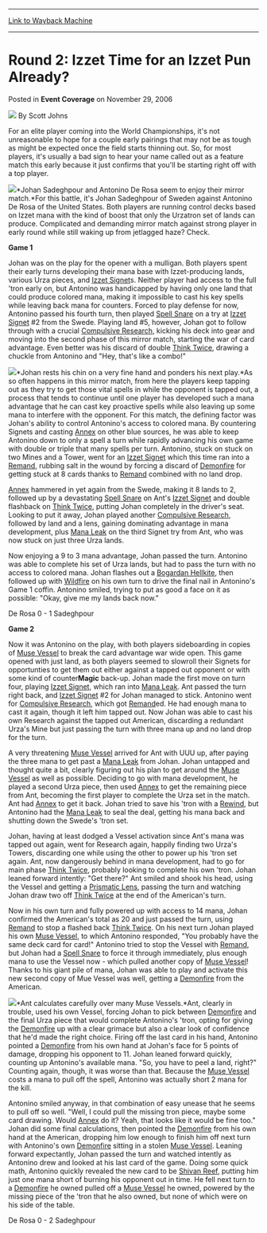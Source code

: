 
---
[Link to Wayback Machine](https://web.archive.org/web/20210725104130/https://magic.wizards.com/en/articles/archive/event-coverage/round-2-izzet-time-izzet-pun-already-2006-11-29)

[_metadata_:author]:- "Scott Johns"
[_metadata_:description]:- "For an elite player coming into the World Championships, it's not unreasonable to hope for a couple early pairings that may not be as tough as might be expected once the field starts thinning out. So, for most players, it's usually a bad sign to hear your name called out as a feature match this early because it just confirms that you'll be starting right off with a top player."
[_metadata_:generator]:- "Drupal 7 (http://drupal.org)"
[_metadata_:node]:- "589876"
[_metadata_:publish_date]:- "2006-11-29"
[_metadata_:source]:- "div-main-content"
[_metadata_:title]:- "Round 2: Izzet Time for an Izzet Pun Already?"
[_metadata_:wayback_capture_timestamp]:- "2021-07-25 10:41:30"
[_metadata_:wayback_raw_url]:- "https://web.archive.org/web/20210725104130id_/https://magic.wizards.com/en/articles/archive/event-coverage/round-2-izzet-time-izzet-pun-already-2006-11-29"
[_metadata_:wayback_url]:- "https://magic.wizards.com/en/articles/archive/event-coverage/round-2-izzet-time-izzet-pun-already-2006-11-29"
---


Round 2: Izzet Time for an Izzet Pun Already?
=============================================



 Posted in **Event Coverage**
 on November 29, 2006 






![](https://media.magic.wizards.com/styles/auth_small/public/images/person/authorpic_scottjohns.jpg)
By Scott Johns











For an elite player coming into the World Championships, it's not unreasonable to hope for a couple early pairings that may not be as tough as might be expected once the field starts thinning out. So, for most players, it's usually a bad sign to hear your name called out as a feature match this early because it just confirms that you'll be starting right off with a top player. 


![](https://media.magic.wizards.com/image_legacy_migration/sideboard/images/worlds06/Round2_DeRosa_Sadeghpour.jpg)*Johan Sadeghpour and Antonino De Rosa seem to enjoy their mirror match.*For this battle, it's Johan Sadeghpour of Sweden against Antonino De Rosa of the United States. Both players are running control decks based on Izzet mana with the kind of boost that only the Urzatron set of lands can produce. Complicated and demanding mirror match against strong player in early round while still waking up from jetlagged haze? Check.


**Game 1**


Johan was on the play for the opener with a mulligan. Both players spent their early turns developing their mana base with Izzet-producing lands, various Urza pieces, and [Izzet Signet](https://gatherer.wizards.com/Pages/Card/Details.aspx?name=Izzet+Signet)s. Neither player had access to the full 'tron early on, but Antonino was handicapped by having only one land that could produce colored mana, making it impossible to cast his key spells while leaving back mana for counters. Forced to play defense for now, Antonino passed his fourth turn, then played [Spell Snare](https://gatherer.wizards.com/Pages/Card/Details.aspx?name=Spell+Snare) on a try at [Izzet Signet](https://gatherer.wizards.com/Pages/Card/Details.aspx?name=Izzet+Signet) #2 from the Swede. Playing land #5, however, Johan got to follow through with a crucial [Compulsive Research](https://gatherer.wizards.com/Pages/Card/Details.aspx?name=Compulsive+Research), kicking his deck into gear and moving into the second phase of this mirror match, starting the war of card advantage. Even better was his discard of double [Think Twice](https://gatherer.wizards.com/Pages/Card/Details.aspx?name=Think+Twice), drawing a chuckle from Antonino and "Hey, that's like a combo!"


![](https://media.magic.wizards.com/image_legacy_migration/sideboard/images/worlds06/Round2_Sadeghpour.jpg)*Johan rests his chin on a very fine hand and ponders his next play.*As so often happens in this mirror match, from here the players keep tapping out as they try to get those vital spells in while the opponent is tapped out, a process that tends to continue until one player has developed such a mana advantage that he can cast key proactive spells while also leaving up some mana to interfere with the opponent. For this match, the defining factor was Johan's ability to control Antonino's access to colored mana. By countering Signets and casting [Annex](https://gatherer.wizards.com/Pages/Card/Details.aspx?name=Annex) on other blue sources, he was able to keep Antonino down to only a spell a turn while rapidly advancing his own game with double or triple that many spells per turn. Antonino, stuck on stuck on two Mines and a Tower, went for an [Izzet Signet](https://gatherer.wizards.com/Pages/Card/Details.aspx?name=Izzet+Signet) which this time ran into a [Remand](https://gatherer.wizards.com/Pages/Card/Details.aspx?name=Remand), rubbing salt in the wound by forcing a discard of [Demonfire](https://gatherer.wizards.com/Pages/Card/Details.aspx?name=Demonfire) for getting stuck at 8 cards thanks to [Remand](https://gatherer.wizards.com/Pages/Card/Details.aspx?name=Remand) combined with no land drop. 


[Annex](https://gatherer.wizards.com/Pages/Card/Details.aspx?name=Annex) hammered in yet again from the Swede, making it 8 lands to 2, followed up by a devastating [Spell Snare](https://gatherer.wizards.com/Pages/Card/Details.aspx?name=Spell+Snare) on Ant's [Izzet Signet](https://gatherer.wizards.com/Pages/Card/Details.aspx?name=Izzet+Signet) and double flashback on [Think Twice](https://gatherer.wizards.com/Pages/Card/Details.aspx?name=Think+Twice), putting Johan completely in the driver's seat. Looking to put it away, Johan played another [Compulsive Research](https://gatherer.wizards.com/Pages/Card/Details.aspx?name=Compulsive+Research), followed by land and a lens, gaining dominating advantage in mana development, plus [Mana Leak](https://gatherer.wizards.com/Pages/Card/Details.aspx?name=Mana+Leak) on the third Signet try from Ant, who was now stuck on just three Urza lands.


Now enjoying a 9 to 3 mana advantage, Johan passed the turn. Antonino was able to complete his set of Urza lands, but had to pass the turn with no access to colored mana. Johan flashes out a [Bogardan Hellkite](https://gatherer.wizards.com/Pages/Card/Details.aspx?name=Bogardan+Hellkite), then followed up with [Wildfire](https://gatherer.wizards.com/Pages/Card/Details.aspx?name=Wildfire) on his own turn to drive the final nail in Antonino's Game 1 coffin. Antonino smiled, trying to put as good a face on it as possible: "Okay, give me my lands back now."


De Rosa 0 - 1 Sadeghpour


**Game 2**


Now it was Antonino on the play, with both players sideboarding in copies of [Muse Vessel](https://gatherer.wizards.com/Pages/Card/Details.aspx?name=Muse+Vessel) to break the card advantage war wide open. This game opened with just land, as both players seemed to slowroll their Signets for opportunties to get them out either against a tapped out opponent or with some kind of counter**Magic** back-up. Johan made the first move on turn four, playing [Izzet Signet](https://gatherer.wizards.com/Pages/Card/Details.aspx?name=Izzet+Signet), which ran into [Mana Leak](https://gatherer.wizards.com/Pages/Card/Details.aspx?name=Mana+Leak). Ant passed the turn right back, and [Izzet Signet](https://gatherer.wizards.com/Pages/Card/Details.aspx?name=Izzet+Signet) #2 for Johan managed to stick. Antonino went for [Compulsive Research](https://gatherer.wizards.com/Pages/Card/Details.aspx?name=Compulsive+Research), which got [Remand](https://gatherer.wizards.com/Pages/Card/Details.aspx?name=Remand)ed. He had enough mana to cast it again, though it left him tapped out. Now Johan was able to cast his own Research against the tapped out American, discarding a redundant Urza's Mine but just passing the turn with three mana up and no land drop for the turn. 


A very threatening [Muse Vessel](https://gatherer.wizards.com/Pages/Card/Details.aspx?name=Muse+Vessel) arrived for Ant with UUU up, after paying the three mana to get past a [Mana Leak](https://gatherer.wizards.com/Pages/Card/Details.aspx?name=Mana+Leak) from Johan. Johan untapped and thought quite a bit, clearly figuring out his plan to get around the [Muse Vessel](https://gatherer.wizards.com/Pages/Card/Details.aspx?name=Muse+Vessel) as well as possible. Deciding to go with mana development, he played a second Urza piece, then used [Annex](https://gatherer.wizards.com/Pages/Card/Details.aspx?name=Annex) to get the remaining piece from Ant, becoming the first player to complete the Urza set in the match. Ant had [Annex](https://gatherer.wizards.com/Pages/Card/Details.aspx?name=Annex) to get it back. Johan tried to save his 'tron with a [Rewind](https://gatherer.wizards.com/Pages/Card/Details.aspx?name=Rewind), but Antonino had the [Mana Leak](https://gatherer.wizards.com/Pages/Card/Details.aspx?name=Mana+Leak) to seal the deal, getting his mana back and shutting down the Swede's 'tron set.


Johan, having at least dodged a Vessel activation since Ant's mana was tapped out again, went for Research again, happily finding two Urza's Towers, discarding one while using the other to power up his 'tron set again. Ant, now dangerously behind in mana development, had to go for main phase [Think Twice](https://gatherer.wizards.com/Pages/Card/Details.aspx?name=Think+Twice), probably looking to complete his own 'tron. Johan leaned forward intently: "Get there?" Ant smiled and shook his head, using the Vessel and getting a [Prismatic Lens](https://gatherer.wizards.com/Pages/Card/Details.aspx?name=Prismatic+Lens), passing the turn and watching Johan draw two off [Think Twice](https://gatherer.wizards.com/Pages/Card/Details.aspx?name=Think+Twice) at the end of the American's turn.


Now in his own turn and fully powered up with access to 14 mana, Johan confirmed the American's total as 20 and just passed the turn, using [Remand](https://gatherer.wizards.com/Pages/Card/Details.aspx?name=Remand) to stop a flashed back [Think Twice](https://gatherer.wizards.com/Pages/Card/Details.aspx?name=Think+Twice). On his next turn Johan played his own [Muse Vessel](https://gatherer.wizards.com/Pages/Card/Details.aspx?name=Muse+Vessel), to which Antonino responded, "You probably have the same deck card for card!" Antonino tried to stop the Vessel with [Remand](https://gatherer.wizards.com/Pages/Card/Details.aspx?name=Remand), but Johan had a [Spell Snare](https://gatherer.wizards.com/Pages/Card/Details.aspx?name=Spell+Snare) to force it through immediately, plus enough mana to use the Vessel now - which pulled another copy of [Muse Vessel](https://gatherer.wizards.com/Pages/Card/Details.aspx?name=Muse+Vessel)! Thanks to his giant pile of mana, Johan was able to play and activate this new second copy of Mue Vessel was well, getting a [Demonfire](https://gatherer.wizards.com/Pages/Card/Details.aspx?name=Demonfire) from the American.


![](https://media.magic.wizards.com/image_legacy_migration/sideboard/images/worlds06/Round2_DeRosa.jpg)*Ant calculates carefully over many Muse Vessels.*Ant, clearly in trouble, used his own Vessel, forcing Johan to pick between [Demonfire](https://gatherer.wizards.com/Pages/Card/Details.aspx?name=Demonfire) and the final Urza piece that would complete Antonino's 'tron, opting for giving the [Demonfire](https://gatherer.wizards.com/Pages/Card/Details.aspx?name=Demonfire) up with a clear grimace but also a clear look of confidence that he'd made the right choice. Firing off the last card in his hand, Antonino pointed a [Demonfire](https://gatherer.wizards.com/Pages/Card/Details.aspx?name=Demonfire) from his own hand at Johan's face for 5 points of damage, dropping his opponent to 11. Johan leaned forward quickly, counting up Antonino's available mana. "So, you have to peel a land, right?" Counting again, though, it was worse than that. Because the [Muse Vessel](https://gatherer.wizards.com/Pages/Card/Details.aspx?name=Muse+Vessel) costs a mana to pull off the spell, Antonino was actually short 2 mana for the kill. 


Antonino smiled anyway, in that combination of easy unease that he seems to pull off so well. "Well, I could pull the missing tron piece, maybe some card drawing. Would [Annex](https://gatherer.wizards.com/Pages/Card/Details.aspx?name=Annex) do it? Yeah, that looks like it would be fine too." Johan did some final calculations, then pointed the [Demonfire](https://gatherer.wizards.com/Pages/Card/Details.aspx?name=Demonfire) from his own hand at the American, dropping him low enough to finish him off next turn with Antonino's own [Demonfire](https://gatherer.wizards.com/Pages/Card/Details.aspx?name=Demonfire) sitting in a stolen [Muse Vessel](https://gatherer.wizards.com/Pages/Card/Details.aspx?name=Muse+Vessel). Leaning forward expectantly, Johan passed the turn and watched intently as Antonino drew and looked at his last card of the game. Doing some quick math, Antonino quickly revealed the new card to be [Shivan Reef](https://gatherer.wizards.com/Pages/Card/Details.aspx?name=Shivan+Reef), putting him just one mana short of burning his opponent out in time. He fell next turn to a [Demonfire](https://gatherer.wizards.com/Pages/Card/Details.aspx?name=Demonfire) he owned pulled off a [Muse Vessel](https://gatherer.wizards.com/Pages/Card/Details.aspx?name=Muse+Vessel) he owned, powered by the missing piece of the 'tron that he also owned, but none of which were on his side of the table. 


De Rosa 0 - 2 Sadeghpour







